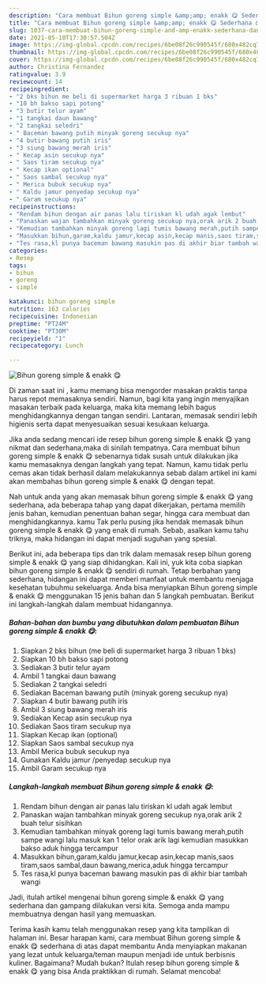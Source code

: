 ```yaml
---
description: "Cara membuat Bihun goreng simple &amp;amp; enakk 😋 Sederhana dan Mudah Dibuat"
title: "Cara membuat Bihun goreng simple &amp;amp; enakk 😋 Sederhana dan Mudah Dibuat"
slug: 1037-cara-membuat-bihun-goreng-simple-and-amp-enakk-sederhana-dan-mudah-dibuat
date: 2021-05-10T17:30:57.504Z
image: https://img-global.cpcdn.com/recipes/6be08f26c990545f/680x482cq70/bihun-goreng-simple-enakk-😋-foto-resep-utama.jpg
thumbnail: https://img-global.cpcdn.com/recipes/6be08f26c990545f/680x482cq70/bihun-goreng-simple-enakk-😋-foto-resep-utama.jpg
cover: https://img-global.cpcdn.com/recipes/6be08f26c990545f/680x482cq70/bihun-goreng-simple-enakk-😋-foto-resep-utama.jpg
author: Christina Fernandez
ratingvalue: 3.9
reviewcount: 14
recipeingredient:
- "2 bks bihun me beli di supermarket harga 3 ribuan 1 bks"
- "10 bh bakso sapi potong"
- "3 butir telur ayam"
- "1 tangkai daun bawang"
- "2 tangkai seledri"
- " Baceman bawang putih minyak goreng secukup nya"
- "4 butir bawang putih iris"
- "3 siung bawang merah iris"
- " Kecap asin secukup nya"
- " Saos tiram secukup nya"
- " Kecap ikan optional"
- " Saos sambal secukup nya"
- " Merica bubuk secukup nya"
- " Kaldu jamur penyedap secukup nya"
- " Garam secukup nya"
recipeinstructions:
- "Rendam bihun dengan air panas lalu tiriskan kl udah agak lembut"
- "Panaskan wajan tambahkan minyak goreng secukup nya,orak arik 2 buah telur sisihkan"
- "Kemudian tambahkan minyak goreng lagi tumis bawang merah,putih sampe wangi lalu masuk kan 1 telor orak arik lagi kemudian masukkan bakso aduk hingga tercampur"
- "Masukkan bihun,garam,kaldu jamur,kecap asin,kecap manis,saos tiram,saos sambal,daun bawang,merica,aduk hingga tercampur"
- "Tes rasa,kl punya baceman bawang masukin pas di akhir biar tambah wangi"
categories:
- Resep
tags:
- bihun
- goreng
- simple

katakunci: bihun goreng simple 
nutrition: 163 calories
recipecuisine: Indonesian
preptime: "PT24M"
cooktime: "PT30M"
recipeyield: "1"
recipecategory: Lunch

---
```



![Bihun goreng simple &amp; enakk 😋](https://img-global.cpcdn.com/recipes/6be08f26c990545f/680x482cq70/bihun-goreng-simple-enakk-😋-foto-resep-utama.jpg)

Di zaman  saat ini , kamu memang bisa mengorder masakan praktis tanpa harus repot memasaknya sendiri. Namun, bagi kita yang ingin menyajikan masakan terbaik pada keluarga, maka kita memang lebih bagus menghidangkannya dengan tangan sendiri. Lantaran, memasak sendiri lebih higienis serta dapat menyesuaikan sesuai kesukaan keluarga.

Jika anda sedang mencari ide resep bihun goreng simple &amp; enakk 😋 yang nikmat dan sederhana,maka di sinilah tempatnya. Cara membuat bihun goreng simple &amp; enakk 😋  sebenarnya tidak susah untuk dilakukan jika kamu memasaknya dengan langkah yang tepat. Namun, kamu tidak perlu cemas akan tidak berhasil dalam melakukannya 
sebab dalam artikel ini kami akan membahas bihun goreng simple &amp; enakk 😋 dengan tepat.  



Nah untuk anda yang akan memasak bihun goreng simple &amp; enakk 😋 yang sederhana, ada beberapa tahap yang dapat dikerjakan, pertama memilih jenis bahan, kemudian penentuan bahan segar, hingga cara membuat dan menghidangkannya. kamu Tak perlu pusing jika hendak memasak bihun goreng simple &amp; enakk 😋 yang enak di rumah. Sebab, asalkan kamu  tahu triknya, maka hidangan ini dapat menjadi suguhan yang spesial.

Berikut ini, ada beberapa tips dan trik dalam memasak resep bihun goreng simple &amp; enakk 😋 yang siap dihidangkan. Kali ini, yuk kita coba siapkan bihun goreng simple &amp; enakk 😋 sendiri di rumah. Tetap berbahan yang sederhana, hidangan ini dapat memberi manfaat untuk membantu menjaga kesehatan tubuhmu sekeluarga. Anda bisa menyiapkan Bihun goreng simple &amp; enakk 😋 menggunakan 15 jenis bahan dan 5 langkah pembuatan. Berikut ini langkah-langkah dalam membuat hidangannya.

<!--inarticleads1-->

##### Bahan-bahan dan bumbu yang dibutuhkan dalam pembuatan Bihun goreng simple &amp; enakk 😋:

1. Siapkan 2 bks bihun (me beli di supermarket harga 3 ribuan 1 bks)
1. Siapkan 10 bh bakso sapi potong
1. Sediakan 3 butir telur ayam
1. Ambil 1 tangkai daun bawang
1. Sediakan 2 tangkai seledri
1. Sediakan  Baceman bawang putih (minyak goreng secukup nya)
1. Siapkan 4 butir bawang putih iris
1. Ambil 3 siung bawang merah iris
1. Sediakan  Kecap asin secukup nya
1. Sediakan  Saos tiram secukup nya
1. Siapkan  Kecap ikan (optional)
1. Siapkan  Saos sambal secukup nya
1. Ambil  Merica bubuk secukup nya
1. Gunakan  Kaldu jamur /penyedap secukup nya
1. Ambil  Garam secukup nya




<!--inarticleads2-->

##### Langkah-langkah membuat Bihun goreng simple &amp; enakk 😋:

1. Rendam bihun dengan air panas lalu tiriskan kl udah agak lembut
1. Panaskan wajan tambahkan minyak goreng secukup nya,orak arik 2 buah telur sisihkan
1. Kemudian tambahkan minyak goreng lagi tumis bawang merah,putih sampe wangi lalu masuk kan 1 telor orak arik lagi kemudian masukkan bakso aduk hingga tercampur
1. Masukkan bihun,garam,kaldu jamur,kecap asin,kecap manis,saos tiram,saos sambal,daun bawang,merica,aduk hingga tercampur
1. Tes rasa,kl punya baceman bawang masukin pas di akhir biar tambah wangi




Jadi, itulah artikel mengenai  bihun goreng simple &amp; enakk 😋  yang sederhana dan gampang dilakukan versi kita. Semoga anda mampu membuatnya dengan hasil yang memuaskan. 

Terima kasih kamu telah menggunakan resep yang kita tampilkan di halaman ini. Besar harapan kami, cara membuat  Bihun goreng simple &amp; enakk 😋 sederhana di atas dapat membantu Anda menyiapkan makanan yang lezat untuk keluarga/teman maupun menjadi ide untuk berbisnis kuliner. Bagaimana? Mudah bukan? Itulah resep bihun goreng simple &amp; enakk 😋 yang bisa Anda praktikkan di rumah. Selamat mencoba!

